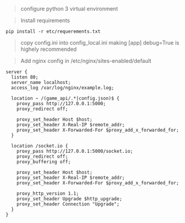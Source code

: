 > configure python 3 virtual environment  

> Install requirements

```
pip install -r etc/requerements.txt
```

> copy config.ini into config_local.ini
> making [app] debug=True is highely recommended  

> Add nginx config in /etc/nginx/sites-enabled/default

```
server {
  listen 80;
  server_name localhost;
  access_log /var/log/nginx/example.log;

  location ~ /(game_api/.*|config.json)$ {
    proxy_pass http://127.0.0.1:5000;
    proxy_redirect off;

    proxy_set_header Host $host;
    proxy_set_header X-Real-IP $remote_addr;
    proxy_set_header X-Forwarded-For $proxy_add_x_forwarded_for;
  }

  location /socket.io {
    proxy_pass http://127.0.0.1:5000/socket.io;
    proxy_redirect off;
    proxy_buffering off;

    proxy_set_header Host $host;
    proxy_set_header X-Real-IP $remote_addr;
    proxy_set_header X-Forwarded-For $proxy_add_x_forwarded_for;

    proxy_http_version 1.1;
    proxy_set_header Upgrade $http_upgrade;
    proxy_set_header Connection "Upgrade";
  }
}
```
